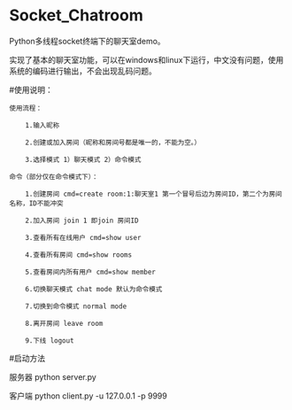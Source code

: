 # Socket_Chatroom
Python多线程socket终端下的聊天室demo。

实现了基本的聊天室功能，可以在windows和linux下运行，中文没有问题，使用系统的编码进行输出，不会出现乱码问题。

#使用说明：

    使用流程：
  
        1.输入昵称
        
        2.创建或加入房间（昵称和房间号都是唯一的，不能为空。）
        
        3.选择模式 1）聊天模式 2）命令模式

    命令（部分仅在命令模式下）：
    
        1.创建房间 cmd=create room:1:聊天室1 第一个冒号后边为房间ID，第二个为房间名称，ID不能冲突
        
        2.加入房间 join 1 即join 房间ID
        
        3.查看所有在线用户 cmd=show user
        
        4.查看所有房间 cmd=show rooms
        
        5.查看房间内所有用户 cmd=show member
        
        6.切换聊天模式 chat mode 默认为命令模式
        
        7.切换到命令模式 normal mode
        
        8.离开房间 leave room
        
        9.下线 logout
        
        
        
#启动方法

服务器 python server.py

客户端 python client.py -u 127.0.0.1 -p 9999
